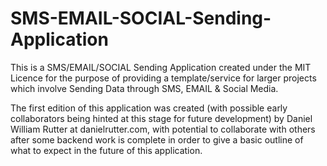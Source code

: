 # SMS-EMAIL-SOCIAL-Sending-Application

This is a SMS/EMAIL/SOCIAL Sending Application created under the MIT Licence for the purpose of providing a template/service for larger projects which involve Sending Data through SMS, EMAIL & Social Media.

The first edition of this application was created (with possible early collaborators being hinted at this stage for future development) by Daniel William Rutter at danielrutter.com, with potential to collaborate with others after some backend work is complete in order to give a basic outline of what to expect in the future of this application.
